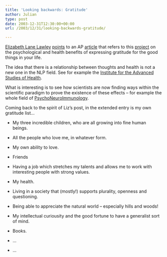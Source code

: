 ```yaml
---
title: 'Looking backwards: Gratitude'
author: Julian
type: post
date: 2003-12-31T12:30:00+00:00
url: /2003/12/31/looking-backwards-gratitude/

---
```

[Elizabeth Lane Lawley][1] [points][2] to an AP [article][3] that refers to this [project][4] on the psychological and health benefits of expressing gratitude for the good things in your life. 

The idea that there is a relationship between thoughts and health is not a new one in the NLP field. See for example the [Institute for the Advanced Studies of Health][5].

What is interesting is to see how scientists are now finding ways within the scientific paradigm to prove the existence of these effects &#8211; for example the whole field of [PsychoNeuroImmunology][6].

Coming back to the spirit of Liz&#8217;s post, in the extended entry is my own gratitude list&#8230;
  
<!--more-->


  
* My three incredible children, who are all growing into fine human beings.
  
* All the people who love me, in whatever form.
  
* My own ability to love.
  
* Friends
  
* Having a job which stretches my talents and allows me to work with interesting people with strong values.
  
* My health.
  
* Living in a society that (mostly!) supports plurality, openness and questioning.
  
* Being able to appreciate the natural world &#8211; especially hills and woods!
  
* My intellectual curiousity and the good fortune to have a generalist sort of mind.
  
* Books.
  
* &#8230;
  
* &#8230;

 [1]: http://mamamusings.net/ "mamamusings"
 [2]: http://mamamusings.net/archives/2003/12/30/count_your_blessings_really.php "mamamusings: count your blessings. really."
 [3]: http://www.mercurynews.com/mld/mercurynews/news/local/7586470.htm
 [4]: http://www.psy.miami.edu/faculty/mmccullough/Gratitude-Related%20Stuff/highlights_fall_2003.pdf "Highlights from the Research Project on Gratitude and Thankfulness [PDF]"
 [5]: http://www.nlpiash.org/ "IASH The NLP World Health Community"
 [6]: http://www.pnirs.org/ "PsychoNeuroImmunology Research Society"